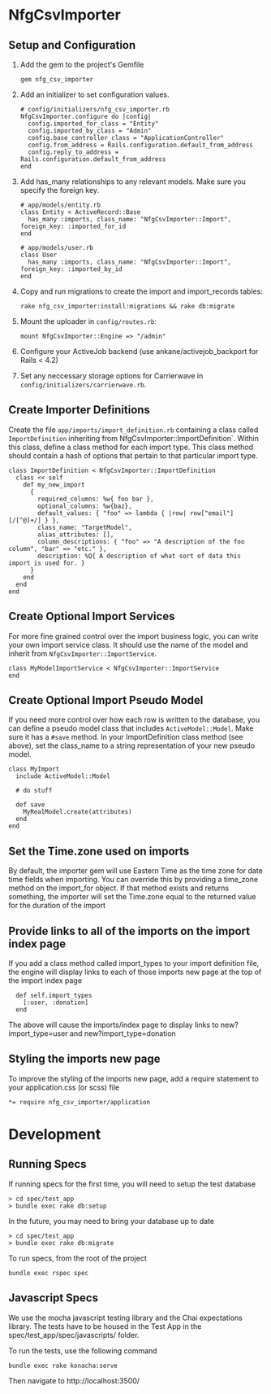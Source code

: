# NfgCsvImporter

## Setup and Configuration
1. Add the gem to the project's Gemfile

    ````
    gem nfg_csv_importer
    ````

2. Add an initializer to set configuration values.

    ````
    # config/initializers/nfg_csv_importer.rb
    NfgCsvImporter.configure do |config|
      config.imported_for_class = "Entity"
      config.imported_by_class = "Admin"
      config.base_controller_class = "ApplicationController"
      config.from_address = Rails.configuration.default_from_address
      config.reply_to_address = Rails.configuration.default_from_address
    end
    ````

3. Add has_many relationships to any relevant models. Make sure you specify the foreign key.

    ````
    # app/models/entity.rb
    class Entity < ActiveRecord::Base
      has_many :imports, class_name: "NfgCsvImporter::Import", foreign_key: :imported_for_id
    end

    # app/models/user.rb
    class User
      has_many :imports, class_name: "NfgCsvImporter::Import", foreign_key: :imported_by_id
    end
    ````

5. Copy and run migrations to create the import and import_records tables:
    ````
    rake nfg_csv_importer:install:migrations && rake db:migrate
    ````

6. Mount the uploader in `config/routes.rb`:
    ````
    mount NfgCsvImporter::Engine => "/admin"
    ````

7. Configure your ActiveJob backend (use ankane/activejob_backport for Rails < 4.2)
8. Set any neccessary storage options for Carrierwave in `config/initializers/carrierwave.rb`.

## Create Importer Definitions
Create the file `app/imports/import_definition.rb` containing a class called `ImportDefinition` inheriting from NfgCsvImporter::ImportDefinition`. Within this class, define a class method for each import type. This class method should contain a hash of options that pertain to that particular import type.
````
class ImportDefinition < NfgCsvImporter::ImportDefinition
  class << self
    def my_new_import
      {
        required_columns: %w{ foo bar },
        optional_columns: %w{baz},
        default_values: { "foo" => lambda { |row| row["email"][/[^@]+/] } },
        class_name: "TargetModel",
        alias_attributes: [],
        column_descriptions: { "foo" => "A description of the foo column", "bar" => "etc." },
        description: %Q{ A description of what sort of data this import is used for. }
      }
    end
  end
end
````

## Create Optional Import Services
For more fine grained control over the import business logic, you can write your own import service class. It should use the name of the model and inherit from `NfgCsvImporter::ImportService`.
````
class MyModelImportService < NfgCsvImporter::ImportService
end
````

## Create Optional Import Pseudo Model
If you need more control over how each row is written to the database, you can define a pseudo model class that includes `ActiveModel::Model`. Make sure it has a `#save` method. In your ImportDefinition class method (see above), set the class_name to a string representation of your new pseudo model.
````
class MyImport
  include ActiveModel::Model

  # do stuff

  def save
    MyRealModel.create(attributes)
  end
end
````

## Set the Time.zone used on imports
By default, the importer gem will use Eastern Time as the time zone for date time fields when importing. You can override this by providing a time_zone method on the import_for object. If that method exists and returns something, the importer will set the Time.zone equal to the returned value for the duration of the import

## Provide links to all of the imports on the import index page
If you add a class method called import_types to your import definition file, the engine will display links to each of those imports new page at the top of the import index page
````
  def self.import_types
    [:user, :donation]
  end
````
The above will cause the imports/index page to display links to new?import_type=user and new?import_type=donation

## Styling the imports new page
To improve the styling of the imports new page, add a require statement to your application.css (or scss) file
````
*= require nfg_csv_importer/application
````

# Development
## Running Specs
If running specs for the first time, you will need to setup the test database
````
> cd spec/test_app
> bundle exec rake db:setup
````

In the future, you may need to bring your database up to date
````
> cd spec/test_app
> bundle exec rake db:migrate
````

To run specs, from the root of the project
````
bundle exec rspec spec
````

## Javascript Specs
We use the mocha javascript testing library and the Chai expectations library. The tests have to be housed in the Test App in the spec/test_app/spec/javascripts/ folder.

To run the tests, use the following command
````
bundle exec rake konacha:serve
````
Then navigate to http://localhost:3500/
